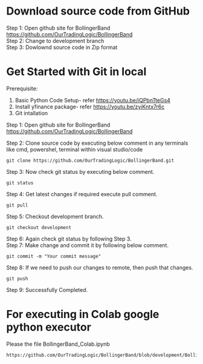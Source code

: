 # Download source code from GitHub
Step 1: Open github site for BollingerBand
<br/> https://github.com/OurTradingLogic/BollingerBand<br/> 
Step 2: Change to development branch<br/>
Step 3: Dowlownd source code in Zip format<br/>

# Get Started with Git in local
Prerequisite:
1. Basic Python Code Setup- refer https://youtu.be/iQPbnTteGs4
2. Install yfinance package- refer https://youtu.be/zyiKntx7r6c
3. Git intallation

Step 1: Open github site for BollingerBand
<br/> https://github.com/OurTradingLogic/BollingerBand<br/> 

Step 2: Clone source code by executing below comment in any terminals like cmd, powershel, terminal within visual studio/code 
```
git clone https://github.com/OurTradingLogic/BollingerBand.git
```
Step 3: Now check git status by executing below comment.
```
git status
```
Step 4: Get latest changes if required execute pull comment.
```
git pull
```
Step 5: Checkout development branch.
```
git checkout development
```
Step 6: Again check git status by following Step 3.<br/> 
Step 7: Make change and commit it by following below comment.<br/> 
```
git commit -m "Your commit message"
```
Step 8: If we need to push our changes to remote, then push that changes.
```
git push
```
Step 9: Successfully Completed.

# For executing in Colab google python executor

Please the file BollingerBand_Colab.ipynb
```
https://github.com/OurTradingLogic/BollingerBand/blob/development/BollingerBand_Colab.ipynb
```
